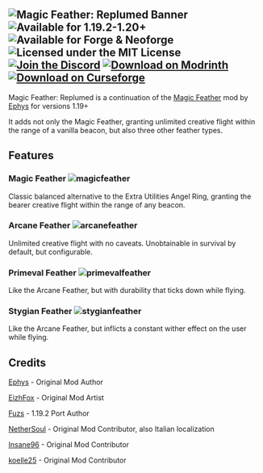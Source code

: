 ![Magic Feather: Replumed Banner](https://github.com/sudolev/MagicFeatherReplumed/assets/61996958/081f2d54-e271-4f13-ae75-b34ce114dfc8)
![Available for 1.19.2-1.20+](https://img.shields.io/badge/available%20for-1.19.2‒1.20+-292A29) 
![Available for Forge & Neoforge](https://img.shields.io/badge/modloaders-Forge%20%26%20NeoForge-292A29) 
![Licensed under the MIT License](https://img.shields.io/badge/license-MIT-292A29)
[![Join the Discord](https://img.shields.io/badge/Discord-292A29?logo=discord)](https://discord.com/invite/ynQvWygqQT) 
[![Download on Modrinth](https://img.shields.io/badge/Modrinth-292A29?logo=modrinth)](https://modrinth.com/mod/magicfeather)
[![Download on Curseforge](https://img.shields.io/badge/Curseforge-292A29?logo=curseforge)](https://curseforge.com/minecraft/mc-mods/magicfeather)
---
Magic Feather: Replumed is a continuation of the [Magic Feather](https://github.com/ephys/minecraft-magic-feather) mod by [Ephys](https://github.com/ephys) for versions 1.19+

It adds not only the Magic Feather, granting unlimited creative flight within the range of a vanilla beacon, but also three other feather types.

## Features

### Magic Feather ![magicfeather](https://github.com/sudolev/MagicFeatherReplumed/assets/61996958/ddc4aedc-cc90-4436-a448-e2e7e5d6b037)

Classic balanced alternative to the Extra Utilities Angel Ring, granting the bearer creative flight within the range of any beacon.

### Arcane Feather ![arcanefeather](https://github.com/sudolev/MagicFeatherReplumed/assets/61996958/614a4804-72f4-4e6d-83ce-55c02dfb57a8)

Unlimited creative flight with no caveats. Unobtainable in survival by default, but configurable.

### Primeval Feather ![primevalfeather](https://github.com/sudolev/MagicFeatherReplumed/assets/61996958/4f6db06a-1250-4ac0-a072-8ad1653813e1)


Like the Arcane Feather, but with durability that ticks down while flying.

### Stygian Feather ![stygianfeather](https://github.com/sudolev/MagicFeatherReplumed/assets/61996958/ff31f826-aed9-47af-bbb0-8fd744a2cabe)


Like the Arcane Feather, but inflicts a constant wither effect on the user while flying.

## Credits 

[Ephys](https://github.com/ephys) - Original Mod Author

[EizhFox](https://www.curseforge.com/members/forge_user_25568319/projects) - Original Mod Artist

[Fuzs](https://github.com/Fuzss) - 1.19.2 Port Author

[NetherSoul](https://github.com/N3therSoul) - Original Mod Contributor, also Italian localization

[Insane96](https://github.com/Insane96) - Original Mod Contributor 

[koelle25](https://github.com/koelle25) - Original Mod Contributor
